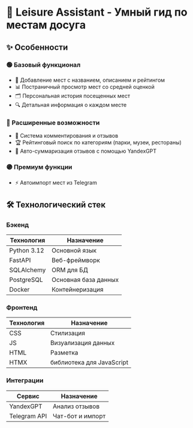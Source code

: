 # 🚀 Leisure Assistant - Умный гид по местам досуга
## ✨ Особенности

### 🟢 Базовый функционал
- 📍 Добавление мест с названием, описанием и рейтингом
- 📊 Постраничный просмотр мест со средней оценкой
- 🗂️ Персональная история посещенных мест
- 🔍 Детальная информация о каждом месте

### 🔵 Расширенные возможности
- 💬 Система комментирования и отзывов
- 🏆 Рейтинговый поиск по категориям (парки, музеи, рестораны)
- 📝 Авто-суммаризация отзывов с помощью YandexGPT

### 🟣 Премиум функции
- ⚡ Автоимпорт мест из Telegram

## 🛠️ Технологический стек

### Бэкенд
| Технология | Назначение |
|------------|------------|
| Python 3.12 | Основной язык |
| FastAPI | Веб-фреймворк |
| SQLAlchemy | ORM для БД |
| PostgreSQL | Основная база данных |
| Docker | Контейнеризация |

### Фронтенд
| Технология | Назначение |
|------------|------------|
| CSS | Стилизация |
| JS | Визуализация данных |
| HTML | Разметка |
| HTMX | библиотека для JavaScript |

### Интеграции
| Сервис | Назначение |
|--------|------------|
| YandexGPT | Анализ отзывов |
| Telegram API | Чат-бот и импорт |

